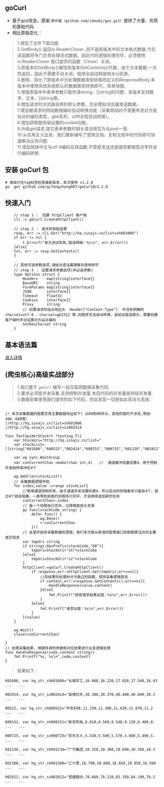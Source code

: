 ## goCurl

- 基于goz改造，感谢 `原作者（github.com/idoubi/goz.git）`提供了大量、优质的基础代码.  
- 相比原版变化：
>   1.增加了文件下载功能  
>   2.GetBody() 返回io.ReaderCloser ,而不是原版本中的文本格式数据,今后该函数将专门负责处理流式数据，因此代码逻辑处理完毕，必须使用io.ReaderCloser 接口提供的函数（Close）关闭。  
>   3.原版本的GetBody()被现有版本GetContents()代替，由于文本数据,一次性返回，因此不需要手动关闭，程序会自动释放相关io资源。  
>   4.删除、简化了原版本中为处理数据类型转换而定义的ResponseBody,本版本中使用系统系统默认的数据类型转换即可，简单快捷。  
>   5.增强原版本中表单参数只能传递string、[]string的问题，该版本支持数字、文本、[]string等。  
>   6.增加请求时浏览器自带的默认参数，完全模拟浏览器发送数据。  
>   7.增加被请求的网站数据编码自动转换功能（采集网站时不需要考虑对方是站点的编码类型，gbk系列、utf8全程自动转换）。  
>   8.增加获取服务端设置的cookie功能。    
>   9.升级get请求,提交表单参数时相关语法规范为与post一致.   
>   10.从实用主义出发，我们重新编写了使用文档，复制文档中的代码即可快速解决业务问题.    
>   11.增加简体中文与utf-8编码互转函数,不管是发送还是接受都随意对字符进行编码转换.

## 安装 goCurl 包  
```code 
# 请自行在tag标签检查最新版本，本次使用 v1.2.8
go  get github.com/qifengzhang007/goCurl@v1.2.8

```

## 快速入门  
```code
    // step 1 :  创建 httpClient 客户端
	cli := goCurl.CreateHttpClient()

    // step 2 ： 请求并获取结果
	resp, err := cli.Get("http://hq.sinajs.cn/list=sh601006")
	if err != nil {
		t.Errorf("单元测试失败,错误明细：%s\n", err.Error())
	}else{
	txt, err := resp.GetContents()
    }

    // 其他可选参数选项,请结合语法篇理解与使用即可
    // step 3 ： 设置请求参数选项(非必选参数)
    type Options struct {
        Headers    map[string]interface{}
        BaseURI    string
        FormParams map[string]interface{}
        JSON       interface{}
        Timeout    float32
        Cookies    interface{}
        Proxy      string
        // 如果请求的站点响应头  Header["Content-Type"]  中没有明确的 charset=utf-8 、charset=gb2312 等,则程序无法自动转换，会给出错误提示，需要创建客户端时手动设置对方站点编码
        SetResCharset string   
    }

```
## 基本语法篇      
[进入详情](./test/request_test.go)

## (爬虫核心)高级实战部分
>   1.我们基于 `goCurl` 编写一段互联网数据采集代码.  
>   2.要求必须是并发采集,支持控制并发量.本段代码的并发量是持续并发量.        
>   3.数据采集使用我们提供的如下代码，你会发现一切是如此简洁与高效.            
     
```code 

// 本次采集数据的股票交易主要数据地址如下( 以60和00开头，其他的暂时不涉及,例如 300、688等）
//http://hq.sinajs.cn/list=sh601006
//http://hq.sinajs.cn/list=sz002414

func TestSpiderStock(t *testing.T){
	var StockUri="http://hq.sinajs.cn/list="
	var stockList=[]string{"601606","600522","002414","600151","000725","601238","002812","601360"}

	var wg sync.WaitGroup
	var conCurrentChan =make(chan int,4)   //  通道缓冲容量设置4，用于控制并发始终保持在4个

	wg.Add(len(stockList))
	// 采集数据逻辑开始
	for index,value :=range stockList{
		//使用通道控制并发，由于通道并发设置的是4，所以启动的协程最多只能有4个，超过4个就会阻塞，一直等到前面的协程执行完毕，才会继续追加新的任务
		conCurrentChan<-index
		// 每一个协程执行完毕，记得释放相关资源
		go func(stockCode string) {
			defer func() {
				wg.Done()
				<-conCurrentChan
			}()
		// 这里开始写采集数据的逻辑，我们本次是从新浪的股票接口抓取股票当日的主要成交信息
		var tmpUri string
		if strings.HasPrefix(stockCode,"60"){
			tmpUri=StockUri+"sh"+stockCode
		}else{
			tmpUri=StockUri+"sz"+stockCode
		}
		httpClient:=goCurl.CreateHttpClient()
			if response,err:=httpClient.Get(tmpUri);err==nil{
				//将结果的处理拆分为独立的函数，保持采集逻辑简洁
				if content,err:=response.GetContents();err==nil{
					HandleResponse(value,content)
				}else{
					fmt.Printf("获取请求结果出错：%s\n",err.Error())
				}
			}else{
				fmt.Printf("请求出错：%s\n",err.Error())
			}
		}(value)
	}

	wg.Wait()
	close(conCurrentChan)

}
// 处理采集结果, 根据传递的参数和对应结果进行业务逻辑处理  
func HandleResponse(code,content string){
	fmt.Printf("%s, %s\n",code,content)
}

```  

>结果如下：
```code 
601606, var hq_str_sh601606="长城军工,16.660,16.220,17.020,17.540,16.43  ...   ...
                                                               
002414, var hq_str_sz002414="高德红外,38.380,38.370,40.400,40.840,38.3 ...   ...
                                                               
00522, var hq_str_sh600522="中天科技,11.230,11.300,11.630,11.670,11.2 ...   ...
                                                               
600151, var hq_str_sh600151="航天机电,8.810,8.560,8.540,9.120,8.480,8. ...   ...
                                                               
000725, var hq_str_sz000725="京东方Ａ,5.530,5.500,5.570,5.600,5.490,5. ...   ...
                                                               
601238, var hq_str_sh601238="广汽集团,10.320,10.380,10.690,10.760,10.3 ...   ...
                                                               
601360, var hq_str_sh601360="三六零,18.790,18.680,18.650,18.950,18.560 ...   ...
                                                               
002812, var hq_str_sz002812="恩捷股份,78.660,78.210,83.350,84.190,78.2 ...   ...

```
